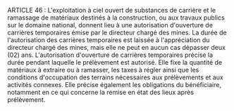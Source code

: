 ARTICLE 46 : L'exploitation à ciel ouvert de substances de carrière
et le ramassage de matériaux destinés à la construction, ou aux travaux
publics sur le domaine national, donnent lieu à une autorisation
d'ouverture de carrières temporaires émise par le directeur chargé des
mines.
La durée de l'autorisation des carrières temporaires est laissée à
l'appréciation du directeur chargé des mines, mais elle ne peut en aucun
cas dépasser deux (02) ans.
L'autorisation d'ouverture de carrières temporaires précise la durée
pendant laquelle le prélèvement est autorisé. Elle fixe la quantité de
matériaux à extraire ou à ramasser, les taxes à régler ainsi que les
conditions d'occupation des terrains nécessaires aux prélèvements et aux
activités connexes. Elle précise également les obligations du
bénéficiaire, notamment en ce qui concerne la remise en état des lieux
après prélèvement.